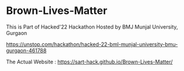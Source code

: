 # Brown-Lives-Matter

This is Part of Hacked'22 Hackathon Hosted by BMJ Munjal University, Gurgaon

https://unstop.com/hackathon/hacked-22-bml-munjal-university-bmu-gurgaon-461788

The Actual Website : https://sart-hack.github.io/Brown-Lives-Matter/
